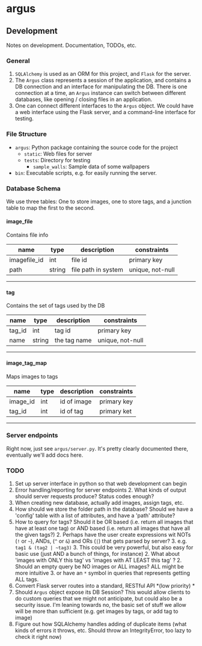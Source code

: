 # argus

## Development
Notes on development. Documentation, TODOs, etc. 

### General
1.  `SQLAlchemy` is used as an ORM for this project, and `Flask` for the server.
1. The `Argus` class represents a session of the application, and contains a DB connection and an interface for manipulating the DB. There is one connection at a time, an `Argus` instance can switch between different databases, like opening / closing files in an application. 
1. One can connect different interfaces to the `Argus` object. We could have a web interface using the Flask server, and a command-line interface for testing. 

### File Structure
 * `argus`: Python package containing the source code for the project
	* `static`: Web files for server
	* `tests`: Directory for testing
		* `sample_walls`: Sample data of some wallpapers
 * `bin`:  Executable scripts, e.g. for easily running the server.
 
### Database Schema
We use three tables: One to store images, one to store tags, and a junction table to map the first to the second.

#### **image_file**

Contains file info

| name | type | description | constraints
| --- | --- | --- |  --- |
| imagefile_id | int | file id | primary key
| path | string | file path in system | unique, not-null

 ---
#### **tag**

Contains the set of tags used by the DB

| name | type | description | constraints
| --- | --- | --- |  --- |
| tag_id | int | tag id | primary key
| name | string | the tag name | unique, not-null

 ---
#### **image_tag_map**

Maps images to tags

| name | type | description | constraints
| --- | --- | --- |  --- |
| image_id | int | id of image | primary key
| tag_id | int | id of tag | primary ket

 ---
 
### Server endpoints 
Right now, just see `argus/server.py`. It's pretty clearly documented there, eventually we'll add docs here. 

### TODO
1. Set up server interface in python so that web development can begin
1. Error handling/reporting for server endpoints
	2. What kinds of output should server requests produce? Status codes enough?
1. When creating new database, actually add images, assign tags, etc. 
1. How should we store the folder path in the database? Should we have a 'config' table with a list of attributes, and have a 'path' attribute?
1. How to query for tags? Should it be OR based (i.e. return all images that have at least one tag) or AND based (i.e. return all images that have all the given tags?)
	2.  Perhaps have the user create expressions wit NOTs (`!` or `~`), ANDs, (`^` or `&`) and ORs (`|`) that gets parsed by server?
		3. e.g. `tag1 & (tag2 | ~tag3)`
		3. This could be very powerful, but also easy for basic use (just AND a bunch of things, for instance)
	2. What about 'images with ONLY this tag' vs 'images with AT LEAST this tag' ?
	2. Should an empty query be NO images or ALL images? ALL might be more intuitive
		3. or have an `*` symbol in queries that represents getting ALL tags. 
1. Convert Flask server routes into a standard, RESTful API *(low priority) *
1. Should `Argus` object expose its DB Session? This would allow clients to do custom queries that we might not anticipate, but could also be a security issue. I'm leaning towards no, the basic set of stuff we allow will be more than sufficient (e.g. get images by tags, or add tag to image)
1.  Figure out how SQLAlchemy handles adding of duplicate items (what kinds of errors it throws, etc. Should throw an IntegrityError, too lazy to check it right now)
